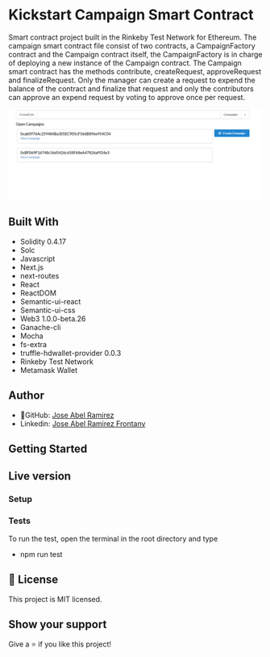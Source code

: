 # Kickstart Campaign Smart Contract

Smart contract project built in the Rinkeby Test Network for Ethereum. The campaign smart contract file consist of two contracts, a CampaignFactory contract and the Campaign contract itself, the CampaignFactory is in charge of deploying a new instance of the Campaign contract. The Campaign smart contract has the methods contribute, createRequest, approveRequest and finalizeRequest. Only the manager can create a request to expend the balance of the contract and finalize that request and only the contributors can approve an expend request by voting to approve once per request.

![screenshot](./app_screenshot.png)

## Built With

- Solidity 0.4.17
- Solc
- Javascript
- Next.js
- next-routes
- React
- ReactDOM
- Semantic-ui-react
- Semantic-ui-css
- Web3 1.0.0-beta.26
- Ganache-cli
- Mocha
- fs-extra
- truffle-hdwallet-provider 0.0.3
- Rinkeby Test Network
- Metamask Wallet

## Author

- 👤GitHub: [Jose Abel Ramirez](https://github.com/jose-Abel)
- Linkedin: [Jose Abel Ramirez Frontany](https://www.linkedin.com/in/jose-abel-ramirez-frontany-7674a842/)

## Getting Started

## Live version

### Setup

### Tests

To run the test, open the terminal in the root directory and type

- npm run test

## 📝 License

This project is MIT licensed.

## Show your support

Give a ⭐️ if you like this project!
